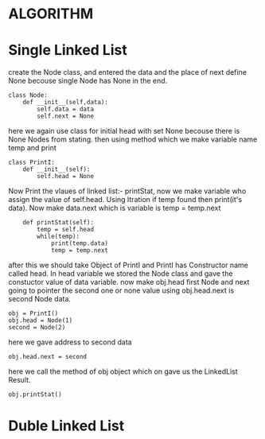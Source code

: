 # ALGORITHM

# Single Linked List 

create the Node class, and entered the data and the place of next define None becouse  single Node has None in the end.

```
class Node:
    def __init__(self,data):
        self.data = data
        self.next = None
``` 

here we again use class for initial head with set None becouse there is None Nodes from stating.
then using method which we make variable name temp and print 

```
class PrintI:
    def __init__(self):
        self.head = None
```

Now Print the vlaues of linked list:-
printStat, now we make variable who assign the value of self.head.
Using Itration if temp found then print(it's data).
Now make data.next  which is variable is temp = temp.next
```
    def printStat(self):
        temp = self.head
        while(temp):
            print(temp.data)
            temp = temp.next
```

after this we should take Object of PrintI and PrintI has Constructor name called head. 
In head variable we stored the Node class and gave the constuctor value of data variable.
now make obj.head first Node and next going to pointer the second one or none value using obj.head.next is second Node data.

```
obj = PrintI()
obj.head = Node(1)
second = Node(2)
```

here we gave address to second data 

```
obj.head.next = second
```

here we call the method of obj object which on gave us the LinkedList Result.

```
obj.printStat()
```


# Duble Linked List 
